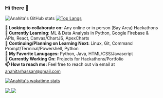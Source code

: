 ### Hi there 👋

![Anahita's GitHub stats](https://github-readme-stats.vercel.app/api?username=anahitahassan&show_icons=true&theme=dracula)
[![Top Langs](https://github-readme-stats.vercel.app/api/top-langs/?username=anahitahassan&layout=compact&theme=dracula&card_width=300&card_height=300)](https://github.com/anuraghazra/github-readme-stats)

**👋 Looking to collaborate on:** Any online or in person (Bay Area) Hackathons <br>
**🚀 Currently Learning:** ML & Data Analysis in Python, Google Firebase & APIs, React, Canvas/ChartJS, ApexCharts <br>
**🌱 Continuing/Planning on Learning Next:** Linux, Git, Command Prompt/Terminal/Powershell, Python <br>
**💖 My Favorite Lanugages:** Python, Java, HTML/CSS/Javascript <br>
**🔭 Currently Working On:** Projects for Hackathons/Portfolio <br>
**📫 How to reach me:** Feel free to reach out via email at anahitarhassan@gmail.com <br>

[![Anahita's wakatime stats](https://github-readme-stats.vercel.app/api/wakatime?username=anahitahassan&theme=dracula)](https://github.com/anuraghazra/github-readme-stats)




<a href="https://github.com/anuraghazra/github-readme-stats">
  <img align="center" src="https://github-readme-stats.vercel.app/api/pin/?username=anuraghazra&repo=github-readme-stats" />
</a>
<a href="https://github.com/anuraghazra/convoychat">
  <img align="center" src="https://github-readme-stats.vercel.app/api/pin/?username=anuraghazra&repo=convoychat" />
</a>
